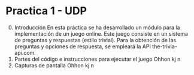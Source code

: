 # Practica 1 - UDP
0. Introducción
En esta práctica se ha desarrollado un módulo para la implementación de un juego online. Este juego consiste en un sistema de preguntas y respuestas (estilo trivial). Para la obtención de las preguntas y opciones de respuesta, se empleará la API the-trivia-api.com.
1. Partes del código e instrucciones para ejecutar el juego
Ohhon kj n
2. Capturas de pantalla
Ohhon kj n
